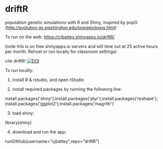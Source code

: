 # driftR
population genetic simulations with R and Shiny, inspired by popG (http://evolution.gs.washington.edu/popgen/popg.html)

To run on the web: 
https://cjbattey.shinyapps.io/driftR/

(note this is on free shinyapps.io servers and will time out at 25 active hours per month. Rehost or run locally for classroom settings)

cite driftR! <a href="https://zenodo.org/badge/latestdoi/74150401"><img src="https://zenodo.org/badge/74150401.svg" alt="DOI"></a>

To run locally: 

1. install R & rstudio, and open rStudio

2. install required packages by running the following line: 

  install.packages('shiny');install.packages('plyr');install.packages('reshape');install.packages('ggplot2');install.packages('magrittr')
  
3. load shiny:

  library(shiny)
  
4. download and run the app:

  runGitHub(username="cjbattey",repo="driftR")

